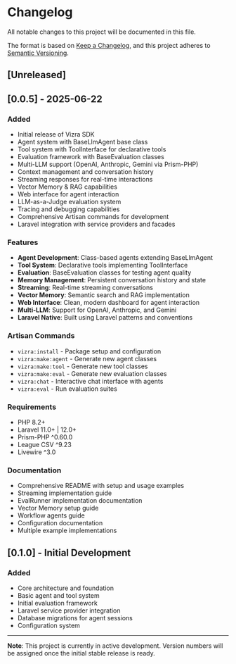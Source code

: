 # Changelog

All notable changes to this project will be documented in this file.

The format is based on [Keep a Changelog](https://keepachangelog.com/en/1.0.0/),
and this project adheres to [Semantic Versioning](https://semver.org/spec/v2.0.0.html).

## [Unreleased]
## [0.0.5] - 2025-06-22




### Added

- Initial release of Vizra SDK
- Agent system with BaseLlmAgent base class
- Tool system with ToolInterface for declarative tools
- Evaluation framework with BaseEvaluation classes
- Multi-LLM support (OpenAI, Anthropic, Gemini via Prism-PHP)
- Context management and conversation history
- Streaming responses for real-time interactions
- Vector Memory & RAG capabilities
- Web interface for agent interaction
- LLM-as-a-Judge evaluation system
- Tracing and debugging capabilities
- Comprehensive Artisan commands for development
- Laravel integration with service providers and facades

### Features

- **Agent Development**: Class-based agents extending BaseLlmAgent
- **Tool System**: Declarative tools implementing ToolInterface
- **Evaluation**: BaseEvaluation classes for testing agent quality
- **Memory Management**: Persistent conversation history and state
- **Streaming**: Real-time streaming conversations
- **Vector Memory**: Semantic search and RAG implementation
- **Web Interface**: Clean, modern dashboard for agent interaction
- **Multi-LLM**: Support for OpenAI, Anthropic, and Gemini
- **Laravel Native**: Built using Laravel patterns and conventions

### Artisan Commands

- `vizra:install` - Package setup and configuration
- `vizra:make:agent` - Generate new agent classes
- `vizra:make:tool` - Generate new tool classes
- `vizra:make:eval` - Generate new evaluation classes
- `vizra:chat` - Interactive chat interface with agents
- `vizra:eval` - Run evaluation suites

### Requirements

- PHP 8.2+
- Laravel 11.0+ | 12.0+
- Prism-PHP ^0.60.0
- League CSV ^9.23
- Livewire ^3.0

### Documentation

- Comprehensive README with setup and usage examples
- Streaming implementation guide
- EvalRunner implementation documentation
- Vector Memory setup guide
- Workflow agents guide
- Configuration documentation
- Multiple example implementations

## [0.1.0] - Initial Development

### Added

- Core architecture and foundation
- Basic agent and tool system
- Initial evaluation framework
- Laravel service provider integration
- Database migrations for agent sessions
- Configuration system

---

**Note**: This project is currently in active development. Version numbers will be assigned once the initial stable release is ready.
